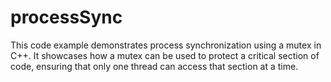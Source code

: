 # processSync
This code example demonstrates process synchronization using a mutex in C++. It showcases how a mutex can be used to protect a critical section of code, ensuring that only one thread can access that section at a time.
